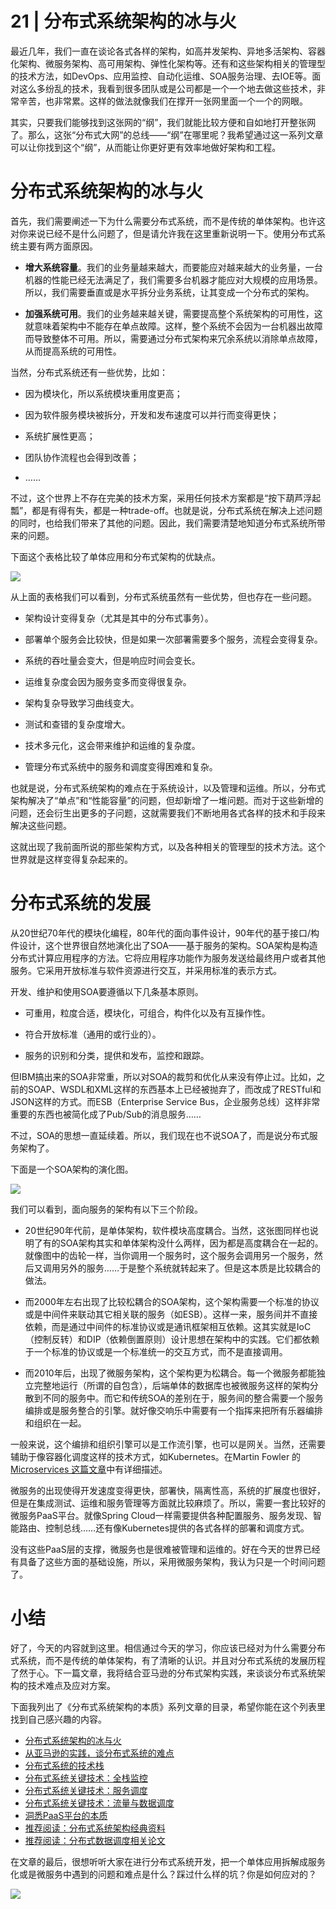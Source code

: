 # 21 \| 分布式系统架构的冰与火

最近几年，我们一直在谈论各式各样的架构，如高并发架构、异地多活架构、容器化架构、微服务架构、高可用架构、弹性化架构等。还有和这些架构相关的管理型的技术方法，如DevOps、应用监控、自动化运维、SOA服务治理、去IOE等。面对这么多纷乱的技术，我看到很多团队或是公司都是一个一个地去做这些技术，非常辛苦，也非常累。这样的做法就像我们在撑开一张网里面一个一个的网眼。

其实，只要我们能够找到这张网的“纲”，我们就能比较方便和自如地打开整张网了。那么，这张“分布式大网”的总线——“纲”在哪里呢？我希望通过这一系列文章可以让你找到这个“纲”，从而能让你更好更有效率地做好架构和工程。

# 分布式系统架构的冰与火

首先，我们需要阐述一下为什么需要分布式系统，而不是传统的单体架构。也许这对你来说已经不是什么问题了，但是请允许我在这里重新说明一下。使用分布式系统主要有两方面原因。

- **增大系统容量**。我们的业务量越来越大，而要能应对越来越大的业务量，一台机器的性能已经无法满足了，我们需要多台机器才能应对大规模的应用场景。所以，我们需要垂直或是水平拆分业务系统，让其变成一个分布式的架构。

- **加强系统可用**。我们的业务越来越关键，需要提高整个系统架构的可用性，这就意味着架构中不能存在单点故障。这样，整个系统不会因为一台机器出故障而导致整体不可用。所以，需要通过分布式架构来冗余系统以消除单点故障，从而提高系统的可用性。


<!-- -->

当然，分布式系统还有一些优势，比如：

- 因为模块化，所以系统模块重用度更高；

- 因为软件服务模块被拆分，开发和发布速度可以并行而变得更快；

- 系统扩展性更高；

- 团队协作流程也会得到改善；

- ……


<!-- -->

<!-- [[[read_end]]] -->

不过，这个世界上不存在完美的技术方案，采用任何技术方案都是“按下葫芦浮起瓢”，都是有得有失，都是一种trade-off。也就是说，分布式系统在解决上述问题的同时，也给我们带来了其他的问题。因此，我们需要清楚地知道分布式系统所带来的问题。

下面这个表格比较了单体应用和分布式架构的优缺点。

![](<https://static001.geekbang.org/resource/image/8f/91/8fecccec610626a3e348318b1fd17791.png>)

从上面的表格我们可以看到，分布式系统虽然有一些优势，但也存在一些问题。

- 架构设计变得复杂（尤其是其中的分布式事务）。

- 部署单个服务会比较快，但是如果一次部署需要多个服务，流程会变得复杂。

- 系统的吞吐量会变大，但是响应时间会变长。

- 运维复杂度会因为服务变多而变得很复杂。

- 架构复杂导致学习曲线变大。

- 测试和查错的复杂度增大。

- 技术多元化，这会带来维护和运维的复杂度。

- 管理分布式系统中的服务和调度变得困难和复杂。


<!-- -->

也就是说，分布式系统架构的难点在于系统设计，以及管理和运维。所以，分布式架构解决了“单点”和“性能容量”的问题，但却新增了一堆问题。而对于这些新增的问题，还会衍生出更多的子问题，这就需要我们不断地用各式各样的技术和手段来解决这些问题。

这就出现了我前面所说的那些架构方式，以及各种相关的管理型的技术方法。这个世界就是这样变得复杂起来的。

# 分布式系统的发展

从20世纪70年代的模块化编程，80年代的面向事件设计，90年代的基于接口/构件设计，这个世界很自然地演化出了SOA——基于服务的架构。SOA架构是构造分布式计算应用程序的方法。它将应用程序功能作为服务发送给最终用户或者其他服务。它采用开放标准与软件资源进行交互，并采用标准的表示方式。

开发、维护和使用SOA要遵循以下几条基本原则。

- 可重用，粒度合适，模块化，可组合，构件化以及有互操作性。

- 符合开放标准（通用的或行业的）。

- 服务的识别和分类，提供和发布，监控和跟踪。


<!-- -->

但IBM搞出来的SOA非常重，所以对SOA的裁剪和优化从来没有停止过。比如，之前的SOAP、WSDL和XML这样的东西基本上已经被抛弃了，而改成了RESTful和JSON这样的方式。而ESB（Enterprise Service Bus，企业服务总线）这样非常重要的东西也被简化成了Pub/Sub的消息服务……

不过，SOA的思想一直延续着。所以，我们现在也不说SOA了，而是说分布式服务架构了。

下面是一个SOA架构的演化图。

![](<https://static001.geekbang.org/resource/image/54/42/542f449c5aeffd20a6d66b32c1736f42.png>)

我们可以看到，面向服务的架构有以下三个阶段。

- 20世纪90年代前，是单体架构，软件模块高度耦合。当然，这张图同样也说明了有的SOA架构其实和单体架构没什么两样，因为都是高度耦合在一起的。就像图中的齿轮一样，当你调用一个服务时，这个服务会调用另一个服务，然后又调用另外的服务……于是整个系统就转起来了。但是这本质是比较耦合的做法。

- 而2000年左右出现了比较松耦合的SOA架构，这个架构需要一个标准的协议或是中间件来联动其它相关联的服务（如ESB）。这样一来，服务间并不直接依赖，而是通过中间件的标准协议或是通讯框架相互依赖。这其实就是IoC（控制反转）和DIP（依赖倒置原则）设计思想在架构中的实践。它们都依赖于一个标准的协议或是一个标准统一的交互方式，而不是直接调用。

- 而2010年后，出现了微服务架构，这个架构更为松耦合。每一个微服务都能独立完整地运行（所谓的自包含），后端单体的数据库也被微服务这样的架构分散到不同的服务中。而它和传统SOA的差别在于，服务间的整合需要一个服务编排或是服务整合的引擎。就好像交响乐中需要有一个指挥来把所有乐器编排和组织在一起。


<!-- -->

一般来说，这个编排和组织引擎可以是工作流引擎，也可以是网关。当然，还需要辅助于像容器化调度这样的技术方式，如Kubernetes。在Martin Fowler 的 [Microservices 这篇文章](<https://martinfowler.com/articles/microservices.html>)中有详细描述。

微服务的出现使得开发速度变得更快，部署快，隔离性高，系统的扩展度也很好，但是在集成测试、运维和服务管理等方面就比较麻烦了。所以，需要一套比较好的微服务PaaS平台。就像Spring Cloud一样需要提供各种配置服务、服务发现、智能路由、控制总线……还有像Kubernetes提供的各式各样的部署和调度方式。

没有这些PaaS层的支撑，微服务也是很难被管理和运维的。好在今天的世界已经有具备了这些方面的基础设施，所以，采用微服务架构，我认为只是一个时间问题了。

# 小结

好了，今天的内容就到这里。相信通过今天的学习，你应该已经对为什么需要分布式系统，而不是传统的单体架构，有了清晰的认识。并且对分布式系统的发展历程了然于心。下一篇文章，我将结合亚马逊的分布式架构实践，来谈谈分布式系统架构的技术难点及应对方案。

下面我列出了《分布式系统架构的本质》系列文章的目录，希望你能在这个列表里找到自己感兴趣的内容。

- [分布式系统架构的冰与火](<https://time.geekbang.org/column/article/1411>)
- [从亚马逊的实践，谈分布式系统的难点](<https://time.geekbang.org/column/article/1505>)
- [分布式系统的技术栈](<https://time.geekbang.org/column/article/1512>)
- [分布式系统关键技术：全栈监控](<https://time.geekbang.org/column/article/1513>)
- [分布式系统关键技术：服务调度](<https://time.geekbang.org/column/article/1604>)
- [分布式系统关键技术：流量与数据调度](<https://time.geekbang.org/column/article/1609>)
- [洞悉PaaS平台的本质](<https://time.geekbang.org/column/article/1610>)
- [推荐阅读：分布式系统架构经典资料](<https://time.geekbang.org/column/article/2080>)
- [推荐阅读：分布式数据调度相关论文](<https://time.geekbang.org/column/article/2421>)

<!-- -->

在文章的最后，很想听听大家在进行分布式系统开发，把一个单体应用拆解成服务化或是微服务中遇到的问题和难点是什么？踩过什么样的坑？你是如何应对的？

![](<https://static001.geekbang.org/resource/image/9e/cd/9e00f2d01bc172e791e6e39b9de2a2cd.jpg>)

